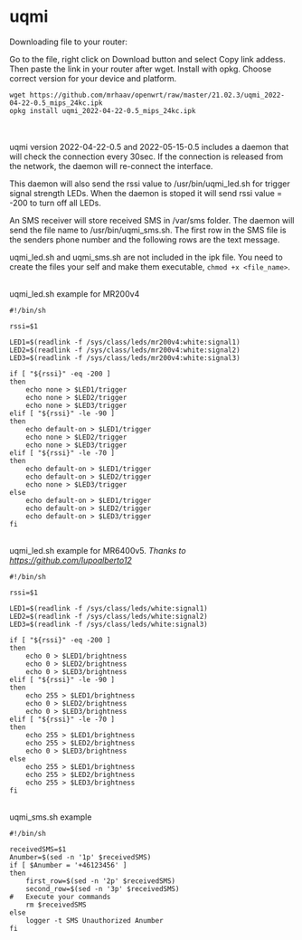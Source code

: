 # uqmi

Downloading file to your router:

Go to the file, right click on Download button and select Copy link addess.\
Then paste the link in your router after wget. Install with opkg.
Choose correct version for your device and platform.

```
wget https://github.com/mrhaav/openwrt/raw/master/21.02.3/uqmi_2022-04-22-0.5_mips_24kc.ipk
opkg install uqmi_2022-04-22-0.5_mips_24kc.ipk
```

\
\
uqmi version 2022-04-22-0.5 and 2022-05-15-0.5 includes a daemon that will check the connection every 30sec.
If the connection is released from the network, the daemon will re-connect the interface.

This daemon will also send the rssi value to /usr/bin/uqmi_led.sh for trigger signal strength LEDs.
When the daemon is stoped it will send rssi value = -200 to turn off all LEDs.

An SMS receiver will store received SMS in /var/sms folder. The daemon will send the file name to /usr/bin/uqmi_sms.sh.
The first row in the SMS file is the senders phone number and the following rows are the text message.

uqmi_led.sh and uqmi_sms.sh are not included in the ipk file. You need to create the files your self and make them executable,
`chmod +x <file_name>`.

\
uqmi_led.sh example for MR200v4
```
#!/bin/sh

rssi=$1

LED1=$(readlink -f /sys/class/leds/mr200v4:white:signal1)
LED2=$(readlink -f /sys/class/leds/mr200v4:white:signal2)
LED3=$(readlink -f /sys/class/leds/mr200v4:white:signal3)

if [ "${rssi}" -eq -200 ]
then
	echo none > $LED1/trigger
	echo none > $LED2/trigger
	echo none > $LED3/trigger
elif [ "${rssi}" -le -90 ]
then
	echo default-on > $LED1/trigger
	echo none > $LED2/trigger
	echo none > $LED3/trigger
elif [ "${rssi}" -le -70 ]
then
	echo default-on > $LED1/trigger
	echo default-on > $LED2/trigger
	echo none > $LED3/trigger
else
	echo default-on > $LED1/trigger
	echo default-on > $LED2/trigger
	echo default-on > $LED3/trigger
fi
```
\
uqmi_led.sh example for MR6400v5. *Thanks to https://github.com/lupoalberto12*
```
#!/bin/sh

rssi=$1

LED1=$(readlink -f /sys/class/leds/white:signal1)
LED2=$(readlink -f /sys/class/leds/white:signal2)
LED3=$(readlink -f /sys/class/leds/white:signal3)

if [ "${rssi}" -eq -200 ]
then
	echo 0 > $LED1/brightness
	echo 0 > $LED2/brightness
	echo 0 > $LED3/brightness
elif [ "${rssi}" -le -90 ]
then
	echo 255 > $LED1/brightness
	echo 0 > $LED2/brightness
	echo 0 > $LED3/brightness
elif [ "${rssi}" -le -70 ]
then
	echo 255 > $LED1/brightness
	echo 255 > $LED2/brightness
	echo 0 > $LED3/brightness
else
	echo 255 > $LED1/brightness
	echo 255 > $LED2/brightness
	echo 255 > $LED3/brightness
fi
```

\
uqmi_sms.sh example
```
#!/bin/sh

receivedSMS=$1
Anumber=$(sed -n '1p' $receivedSMS)
if [ $Anumber = '+46123456' ]
then
	first_row=$(sed -n '2p' $receivedSMS)
	second_row=$(sed -n '3p' $receivedSMS)
#	Execute your commands
	rm $receivedSMS
else
	logger -t SMS Unauthorized Anumber
fi

